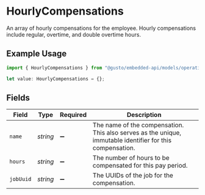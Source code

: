 # HourlyCompensations

An array of hourly compensations for the employee. Hourly compensations include regular, overtime, and double overtime hours.

## Example Usage

```typescript
import { HourlyCompensations } from "@gusto/embedded-api/models/operations/putv1companiescompanyidpayrolls.js";

let value: HourlyCompensations = {};
```

## Fields

| Field                                                                                                     | Type                                                                                                      | Required                                                                                                  | Description                                                                                               |
| --------------------------------------------------------------------------------------------------------- | --------------------------------------------------------------------------------------------------------- | --------------------------------------------------------------------------------------------------------- | --------------------------------------------------------------------------------------------------------- |
| `name`                                                                                                    | *string*                                                                                                  | :heavy_minus_sign:                                                                                        | The name of the compensation. This also serves as the unique, immutable identifier for this compensation. |
| `hours`                                                                                                   | *string*                                                                                                  | :heavy_minus_sign:                                                                                        | The number of hours to be compensated for this pay period.                                                |
| `jobUuid`                                                                                                 | *string*                                                                                                  | :heavy_minus_sign:                                                                                        | The UUIDs of the job for the compensation.                                                                |